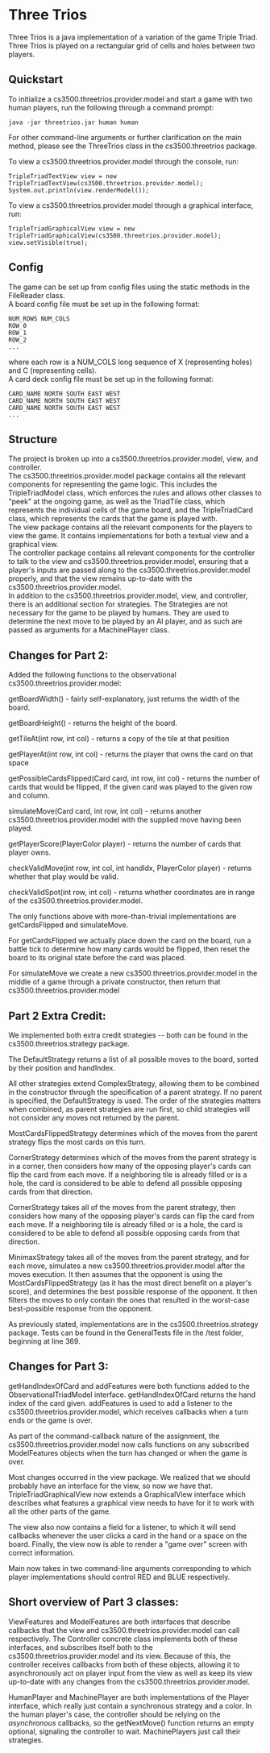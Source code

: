 # Three Trios
Three Trios is a java implementation of a variation of the game Triple Triad.
Three Trios is played on a rectangular grid of cells and holes between two players.

## Quickstart
To initialize a cs3500.threetrios.provider.model and start a game with two human players, run the following through
a command prompt:
```
java -jar threetrios.jar human human
```
For other command-line arguments or further clarification on the main method,
please see the ThreeTrios class in the cs3500.threetrios package.

To view a cs3500.threetrios.provider.model through the console, run:
```
TripleTriadTextView view = new TripleTriadTextView(cs3500.threetrios.provider.model);
System.out.println(view.renderModel());
```
To view a cs3500.threetrios.provider.model through a graphical interface, run:
```
TripleTriadGraphicalView view = new TripleTriadGraphicalView(cs3500.threetrios.provider.model);
view.setVisible(true);
```

## Config
The game can be set up from config files using the static methods in the FileReader class.
<br />A board config file must be set up in the following format: <br />
```
NUM_ROWS NUM_COLS
ROW_0
ROW_1 
ROW_2 
... 
```
where each row is a NUM_COLS long sequence of X (representing holes) and C (representing cells).
<br /> A card deck config file must be set up in the following format: <br />
```
CARD_NAME NORTH SOUTH EAST WEST
CARD_NAME NORTH SOUTH EAST WEST
CARD_NAME NORTH SOUTH EAST WEST
...
```

## Structure
The project is broken up into a cs3500.threetrios.provider.model, view, and controller. <br />
The cs3500.threetrios.provider.model package contains all the relevant components for representing the game logic.
This includes the TripleTriadModel class, which enforces the rules and allows other classes to
"peek" at the ongoing game, as well as the TriadTile class, which represents the individual cells
of the game board, and the TripleTriadCard class, which represents the cards that the game is played
with. <br />
The view package contains all the relevant components for the players to view the game.
It contains implementations for both a textual view and a graphical view.
<br />
The controller package contains all relevant components for the controller to talk to the view and
cs3500.threetrios.provider.model, ensuring that a player's inputs are passed along to the cs3500.threetrios.provider.model properly, and that the view
remains up-to-date with the cs3500.threetrios.provider.model.
<br />
In addition to the cs3500.threetrios.provider.model, view, and controller, there is an additional section for strategies. The
Strategies are not necessary for the game to be played by humans. They are used to determine the
next move to be played by an AI player, and as such are passed as arguments for a
MachinePlayer class.

## Changes for Part 2:
Added the following functions to the observational cs3500.threetrios.provider.model:

getBoardWidth() - fairly self-explanatory, just returns the width of the board.

getBoardHeight() - returns the height of the board.

getTileAt(int row, int col) - returns a copy of the tile at that position

getPlayerAt(int row, int col) - returns the player that owns the card on that space

getPossibleCardsFlipped(Card card, int row, int col) - returns the number of cards that would be 
flipped, if the given card was played to the given row and column.

simulateMove(Card card, int row, int col) - returns another cs3500.threetrios.provider.model with the supplied move having
been played.

getPlayerScore(PlayerColor player) - returns the number of cards that player owns.

checkValidMove(int row, int col, int handIdx, PlayerColor player) - returns whether that play
would be valid.

checkValidSpot(int row, int col) - returns whether coordinates are in range of the cs3500.threetrios.provider.model.

The only functions above with more-than-trivial implementations are getCardsFlipped and simulateMove.

For getCardsFlipped we actually place down the card on the board, run a battle tick to 
determine how many cards would be flipped, then reset the board to its original state before 
the card was placed.

For simulateMove we create a new cs3500.threetrios.provider.model in the middle of a game through a private constructor,
then return that cs3500.threetrios.provider.model

## Part 2 Extra Credit:
We implemented both extra credit strategies -- both can be found in the
cs3500.threetrios.strategy package.

The DefaultStrategy returns a list of all possible moves to the board,
sorted by their position and handIndex.

All other strategies extend ComplexStrategy, allowing them to be combined in the constructor 
through the specification of a parent strategy. If no parent is specified, the DefaultStrategy
is used.
The order of the strategies matters when combined, as parent strategies are run first, so child
strategies will not consider any moves not returned by the parent.

MostCardsFlippedStrategy determines which of the moves from the parent strategy flips the most cards
on this turn.

CornerStrategy determines which of the moves from the parent strategy is in a corner,
then considers how many of the opposing player's cards can flip the card from each move.
If a neighboring tile is already filled or is a hole, the card is considered to be able to defend
all possible opposing cards from that direction.

CornerStrategy takes all of the moves from the parent strategy,
then considers how many of the opposing player's cards can flip the card from each move.
If a neighboring tile is already filled or is a hole, the card is considered to be able to
defend all possible opposing cards from that direction.

MinimaxStrategy takes all of the moves from the parent strategy, and for each move, simulates a new
cs3500.threetrios.provider.model after the moves execution. It then assumes that the opponent is using the
MostCardsFlippedStrategy (as it has the most direct benefit on a player's score), and determines the
best possible response of the opponent. It then filters the moves to only contain the ones that
resulted in the worst-case best-possible response from the opponent.

As previously stated, implementations are in the cs3500.threetrios.strategy package.
Tests can be found in the GeneralTests file in the /test folder, beginning at line 369.

## Changes for Part 3:

getHandIndexOfCard and addFeatures were both functions added to the ObservationalTriadModel interface.
getHandIndexOfCard returns the hand index of the card given.
addFeatures is used to add a listener to the cs3500.threetrios.provider.model, which receives callbacks when a turn ends or the
game is over.

As part of the command-callback nature of the assignment, the cs3500.threetrios.provider.model now calls functions on any
subscribed ModelFeatures objects when the turn has changed or when the game is over.

Most changes occurred in the view package.
We realized that we should probably have an interface for the view, so now we have that.
TripleTriadGraphicalView now extends a GraphicalView interface which describes what features a graphical
view needs to have for it to work with all the other parts of the game.

The view also now contains a field for a listener, to which it will send callbacks whenever the
user clicks a card in the hand or a space on the board. Finally, the view now is able to render
a "game over" screen with correct information.

Main now takes in two command-line arguments corresponding to which player implementations
should control RED and BLUE respectively.

## Short overview of Part 3 classes:

ViewFeatures and ModelFeatures are both interfaces that describe callbacks that the view and cs3500.threetrios.provider.model
can call respectively. The Controller concrete class implements both of these interfaces, and
subscribes itself both to the cs3500.threetrios.provider.model and its view. Because of this, the controller receives callbacks
from both of these objects, allowing it to asynchronously act on player input from the view as well
as keep its view up-to-date with any changes from the cs3500.threetrios.provider.model.

HumanPlayer and MachinePlayer are both implementations of the Player interface, which really just
contain a synchronous strategy and a color. In the human player's case, the controller should be
relying on the *asynchronous* callbacks, so the getNextMove() function returns an empty optional,
signaling the controller to wait. MachinePlayers just call their strategies.
